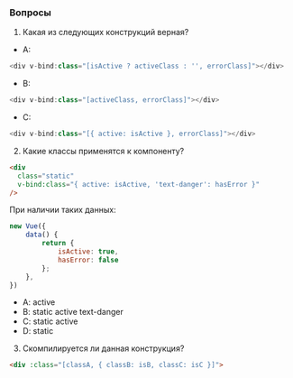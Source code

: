### Вопросы

1. Какая из следующих конструкций верная?

- A: 
```javascript
<div v-bind:class="[isActive ? activeClass : '', errorClass]"></div>
```
- B:
```javascript
<div v-bind:class="[activeClass, errorClass]"></div>
```
- C:
```javascript
<div v-bind:class="[{ active: isActive }, errorClass]"></div>
```


2. Какие классы применятся к компоненту?

```html
<div
  class="static"
  v-bind:class="{ active: isActive, 'text-danger': hasError }"
/>
```

При наличии таких данных:
```javascript
new Vue({
    data() {
        return {
            isActive: true,
            hasError: false
        };
    },
})
```

- A: active
- B: static active text-danger
- C: static active
- D: static

3. Скомпилируется ли данная конструкция?
```html
<div :class="[classA, { classB: isB, classC: isC }]">
```

